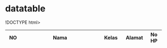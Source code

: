 # datatable
!DOCTYPE html>
<html lang="en">
<head>
    <meta charset="UTF-8">
    <meta name="viewport" content="width=device-width, initial-scale=1.0">
    <meta http-equiv="X-UA-Compatible" content="ie=edge">
    <title>Document</title>
    <link rel="stylesheet" href="DataTables/datatables.min.css">
</head>
<body>
    <table id="contoh" class="display">
        <thead>
            <tr>
                <th width=10%>NO</th>
                <th width=50%>Nama</th>
                <th width=15%>Kelas</th>
                <th width=15%>Alamat</th>
                <th width=15%>No HP</th>
            </tr>
        </thead>
    </table>
    <script src="DataTables/jQuery-3.6.0/jquery-3.6.0.min.js"></script>
    <script src="DataTables/datatables.min.js"></script>
    <script>
        $(function(){
            //var data = [
            //    ["1","Udin","1","alamat","087720008578"]
            //    ["2","Samsudin","2","alamat","087720008578"]
            //    ];
            var data =[];
            for (let i = 0; i < 50; i++){
                data.push([i]);
                for (let j = 0; j < 50; j++){
                    data[i].push(j);
                }
            }
            $("#contoh").DataTable({
                responsive : true,
                data : data
            });
        });
    </script>
</body>
</html>
